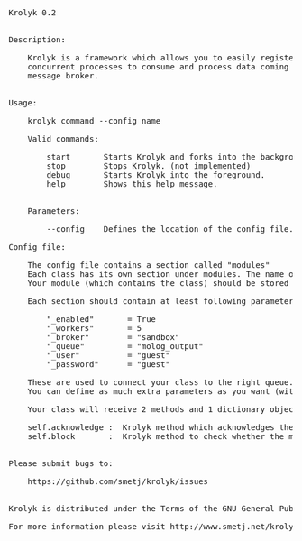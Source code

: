 <pre>
Krolyk 0.2


Description:

    Krolyk is a framework which allows you to easily register your Python class as 
    concurrent processes to consume and process data coming from a RabbitMQ 
    message broker.
    

Usage:

    krolyk command --config name
    
    Valid commands:

        start       Starts Krolyk and forks into the background. (not implemented)
        stop        Stops Krolyk. (not implemented)
        debug       Starts Krolyk into the foreground.
        help        Shows this help message.
    

    Parameters:

        --config    Defines the location of the config file.

Config file:

    The config file contains a section called "modules"
    Each class has its own section under modules. The name of the module section should match the name of your class.
    Your module (which contains the class) should be stored in the plugins/ directory.

    Each section should contain at least following parameters:

        "_enabled"       = True
        "_workers"       = 5
        "_broker"        = "sandbox"
        "_queue"         = "molog_output"
        "_user"          = "guest"
        "_password"      = "guest"

    These are used to connect your class to the right queue.
    You can define as much extra parameters as you want (without leading underscore)

    Your class will receive 2 methods and 1 dictionary object from the Krolyk framework:

    self.acknowledge :  Krolyk method which acknowledges the data coming from the queue.
    self.block       :  Krolyk method to check whether the main loop is going to exit.


Please submit bugs to:

    https://github.com/smetj/krolyk/issues


Krolyk is distributed under the Terms of the GNU General Public License Version 3. (http://www.gnu.org/licenses/gpl-3.0.html)

For more information please visit http://www.smetj.net/krolyk/
</pre>
